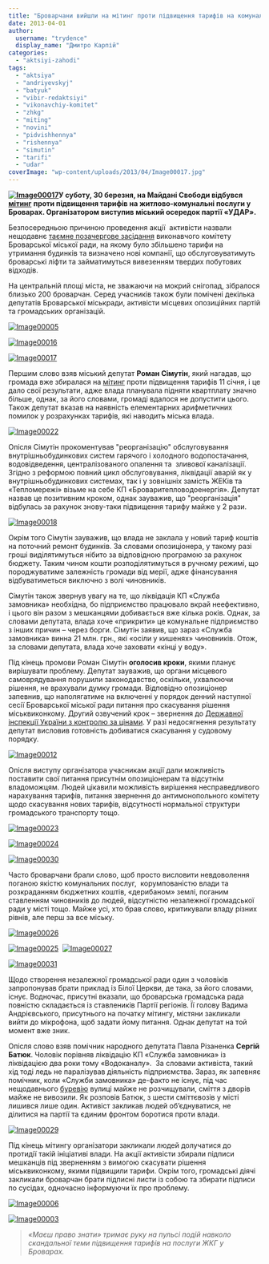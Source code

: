 ```yaml
---
title: "Броварчани вийшли на мітинг проти підвищення тарифів на комунальні послуги"
date: 2013-04-01
author: 
  username: "trydence"
  display_name: "Дмитро Карпій"
categories: 
  - "aktsiyi-zahodi"
tags: 
  - "aktsiya"
  - "andriyevskyj"
  - "batyuk"
  - "vibir-redaktsiyi"
  - "vikonavchiy-komitet"
  - "zhkg"
  - "miting"
  - "novini"
  - "pidvishhennya"
  - "rishennya"
  - "simutin"
  - "tarifi"
  - "udar"
coverImage: "wp-content/uploads/2013/04/Image00017.jpg"
---
```


**[![Image00017](https://mpz.brovary.org/wp-content/uploads/2013/04/Image00017.jpg)](https://mpz.brovary.org/wp-content/uploads/2013/04/Image00017.jpg)У суботу, 30 березня, на Майдані Свободи відбувся** [**мітинг**](https://mpz.brovary.org/brovarchani-viydut-na-maydan-svobodi-proti-pidvishhennya-tarifiv-na-bezdiyalnist-vladi/) **проти підвищення тарифів на житлово-комунальні послуги у Броварах. Організатором виступив міський осередок партії «УДАР».** 

Безпосередньою причиною проведення акції  активісти назвали нещодавнє [таємне позачергове засідання](https://mpz.brovary.org/brovarska-vlada-tayemno-pidvishhila-tarifi-na-zhkg/) виконавчого комітету Броварської міської ради, на якому було збільшено тарифи на утримання будинків та визначено нові компанії, що обслуговуватимуть броварські ліфти та займатимуться вивезенням твердих побутових відходів.

На центральній площі міста, не зважаючи на мокрий снігопад, зібралося близько 200 броварчан. Серед учасників також були помічені декілька депутатів Броварської міськради, активісти місцевих опозиційних партій та громадських організацій.

[![Image00005](https://mpz.brovary.org/wp-content/uploads/2013/04/Image00005.jpg)](https://mpz.brovary.org/wp-content/uploads/2013/04/Image00005.jpg)

[![Image00016](https://mpz.brovary.org/wp-content/uploads/2013/04/Image00016.jpg)](https://mpz.brovary.org/wp-content/uploads/2013/04/Image00016.jpg)

[![Image00017](https://mpz.brovary.org/wp-content/uploads/2013/04/Image00017.jpg)](https://mpz.brovary.org/wp-content/uploads/2013/04/Image00017.jpg)

Першим слово взяв міський депутат **Роман Сімутін**, який нагадав, що громада вже збиралася на [мітинг](https://mpz.brovary.org/brovarchani-ne-hochut-podarunkiv-vid-zlogo-dida-moroza-u-viglyadi-zrostannya-tarifiv/) проти підвищення тарифів 11 січня, і це дало свої результати, адже влада планувала підняти квартплату значно більше, однак, за його словами, громаді вдалося не допустити цього. Також депутат вказав на наявність елементарних арифметичних помилок у розрахунках тарифів, які наводить міська влада.

[![Image00022](https://mpz.brovary.org/wp-content/uploads/2013/04/Image00022.jpg)](https://mpz.brovary.org/wp-content/uploads/2013/04/Image00022.jpg)

Опісля Сімутін прокоментував "реорганізацію" обслуговування внутрішньобудинкових систем гарячого і холодного водопостачання, водовідведення, централізованого опалення та  зливової каналізації. Згідно з реформою повний цикл обслуговування, ліквідації аварій як у внутрішньобудинкових системах, так і у зовнішніх замість ЖЕКів та «Тепломережі» візьме на себе КП «Броваритепловодоенергія». Депутат назвав це позитивним кроком, однак зауважив, що "реорганізація" відбулась за рахунок знову-таки підвищення тарифу майже у 2 рази.

[![Image00018](https://mpz.brovary.org/wp-content/uploads/2013/04/Image00018.jpg)](https://mpz.brovary.org/wp-content/uploads/2013/04/Image00018.jpg)

Окрім того Сімутін зауважив, що влада не заклала у новий тариф коштів на поточний ремонт будинків. За словами опозиціонера, у такому разі гроші виділятимуться нібито за відповідною програмою за рахунок бюджету. Таким чином кошти розподілятимуться в ручному режимі, що породжуватиме залежність громади від мерії, адже фінансування відбуватиметься виключно з волі чиновників.

Сімутін також звернув увагу на те, що ліквідація КП «Служба замовника» необхідна, бо підприємство працювало вкрай неефективно, і цього він разом з мешканцями добивається вже кілька років. Однак, за словами депутата, влада хоче «прикрити» це комунальне підприємство з інших причин – через борги. Сімутін заявив, що зараз «Служба замовника» винна 21 млн. грн., які «осіли у кишенях» чиновників. Отож, за словами депутата, влада хоче заховати «кінці у воду».

Під кінець промови Роман Сімутін **оголосив кроки**, якими планує вирішувати проблему. Депутат зауважив, що органи місцевого самоврядування порушили законодавство, оскільки, ухвалюючи рішення, не врахували думку громади. Відповідно опозиціонер запевнив, що наполягатиме на включенні у порядок денний наступної сесії Броварської міської ради питання про скасування рішення міськвиконкому. Другий озвучений крок – звернення до [Державної інспекції України з контролю за цінами](http://dci.gov.ua/). У разі недосягнення результату депутат висловив готовність добиватися скасування у судовому порядку.

[![Image00012](https://mpz.brovary.org/wp-content/uploads/2013/04/Image00012.jpg)](https://mpz.brovary.org/wp-content/uploads/2013/04/Image00012.jpg)

Опісля виступу організатора учасникам акції дали можливість поставити свої питання присутнім опозиціонерам та відсутнім владоможцям. Людей цікавили можливість вирішення несправедливого нарахування тарифів, питання звернення до антимонопольного комітету щодо скасування нових тарифів, відсутності нормальної структури громадського транспорту тощо.

[![Image00023](https://mpz.brovary.org/wp-content/uploads/2013/04/Image00023.jpg)](https://mpz.brovary.org/wp-content/uploads/2013/04/Image00023.jpg)

[![Image00024](https://mpz.brovary.org/wp-content/uploads/2013/04/Image00024.jpg)](https://mpz.brovary.org/wp-content/uploads/2013/04/Image00024.jpg)

[![Image00030](https://mpz.brovary.org/wp-content/uploads/2013/04/Image00030.jpg)](https://mpz.brovary.org/wp-content/uploads/2013/04/Image00030.jpg)

Часто броварчани брали слово, щоб просто висловити невдоволення поганою якістю комунальних послуг,  корумпованістю влади та розкраданням бюджетних коштів, «дерибаном» землі, поганим ставленням чиновників до людей, відсутністю незалежної громадської ради у місті тощо. Майже усі, хто брав слово, критикували владу різних рівнів, але перш за все міську.

[![Image00026](https://mpz.brovary.org/wp-content/uploads/2013/04/Image00026.jpg)](https://mpz.brovary.org/wp-content/uploads/2013/04/Image00026.jpg)

[![Image00025](https://mpz.brovary.org/wp-content/uploads/2013/04/Image00025.jpg)](https://mpz.brovary.org/wp-content/uploads/2013/04/Image00025.jpg)  [![Image00027](https://mpz.brovary.org/wp-content/uploads/2013/04/Image00027.jpg)](https://mpz.brovary.org/wp-content/uploads/2013/04/Image00027.jpg)

[![Image00031](https://mpz.brovary.org/wp-content/uploads/2013/04/Image00031.jpg)](https://mpz.brovary.org/wp-content/uploads/2013/04/Image00031.jpg)

Щодо створення незалежної громадської ради один з чоловіків запропонував брати приклад із Білої Церкви, де така, за його словами, існує. Водночас, присутні вказали, що броварська громадська рада повністю складається із ставлеників Партії регіонів. Її голову Вадима Андрієвського, присутнього на початку мітингу, містяни закликали вийти до мікрофона, щоб задати йому питання. Однак депутат на той момент вже зник.

Опісля слово взяв помічник народного депутата Павла Різаненка **Сергій Батюк**. Чоловік порівняв ліквідацію КП «Служба замовника» із ліквідацією два роки тому «Водоканалу».  За словами активіста, такий хід тоді ледь не паралізував діяльність підприємства. Зараз, як запевняє помічник, коли «Служби замовника» де-факто не існує, під час нещодавнього [буревію](pravo-znaty.org.ua/brovarchani-viyshli-na-borotbu-zi-snigovoyu-stihiyeyu-foto/) вулиці майже не розчищували, сміття з дворів майже не вивозили. Як розповів Батюк, з шести сміттєвозів у місті лишився лише один. Активіст закликав людей об’єднуватися, не ділитися на партії та єдиним фронтом боротися проти влади.

[![Image00029](https://mpz.brovary.org/wp-content/uploads/2013/04/Image00029.jpg)](https://mpz.brovary.org/wp-content/uploads/2013/04/Image00029.jpg)

Під кінець мітингу організатори закликали людей долучатися до протидії такій ініціативі влади. На акції активісти збирали підписи мешканців під зверненням з вимогою скасувати рішення міськвиконкому, якими підвищили тарифи. Окрім того, громадські діячі закликали броварчан брати підписні листи із собою та збирати підписи по сусідах, одночасно інформуючи їх про проблему.

[![Image00006](https://mpz.brovary.org/wp-content/uploads/2013/04/Image00006.jpg)](https://mpz.brovary.org/wp-content/uploads/2013/04/Image00006.jpg)

[![Image00003](https://mpz.brovary.org/wp-content/uploads/2013/04/Image00003.jpg)](https://mpz.brovary.org/wp-content/uploads/2013/04/Image00003.jpg)

> _«Маєш право знати» тримає руку на пульсі подій навколо скандальної теми підвищення тарифів на послуги ЖКГ у Броварах._
